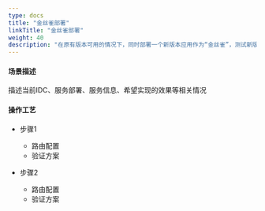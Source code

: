 ```yaml
---
type: docs
title: "金丝雀部署"
linkTitle: "金丝雀部署"
weight: 40
description: "在原有版本可用的情况下，同时部署一个新版本应用作为“金丝雀”，测试新版本的性能和表现，在保障整体系统稳定的前提下，尽早发现、及时调整。"
---
```



#### 场景描述
描述当前IDC、服务部署、服务信息、希望实现的效果等相关情况
#### 操作工艺

+ 步骤1
    + 路由配置
    + 验证方案

+ 步骤2
    + 路由配置
    + 验证方案